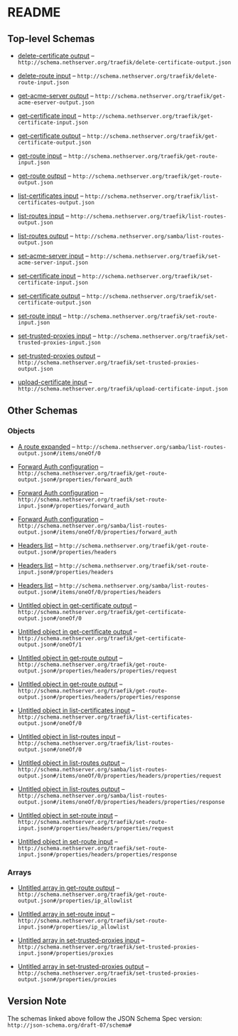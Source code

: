 # README

## Top-level Schemas

* [delete-certificate output](./delete-certificate-output.md "Just a boolean value") – `http://schema.nethserver.org/traefik/delete-certificate-output.json`

* [delete-route input](./delete-route-input.md "Delete a HTTP route") – `http://schema.nethserver.org/traefik/delete-route-input.json`

* [get-acme-server output](./get-acme-eserver-output.md "Get ACME configuration") – `http://schema.nethserver.org/traefik/get-acme-eserver-output.json`

* [get-certificate input](./get-certificate-input.md "Get status of a requested certificate") – `http://schema.nethserver.org/traefik/get-certificate-input.json`

* [get-certificate output](./get-certificate-output.md "Status of a requested certificate") – `http://schema.nethserver.org/traefik/get-certificate-output.json`

* [get-route input](./get-route-input.md "Get a configured route") – `http://schema.nethserver.org/traefik/get-route-input.json`

* [get-route output](./get-route-output.md "Show the configuration of a  HTTP route") – `http://schema.nethserver.org/traefik/get-route-output.json`

* [list-certificates input](./list-certificates-output.md "Get a list of requested certificates") – `http://schema.nethserver.org/traefik/list-certificates-output.json`

* [list-routes input](./list-routes-output.md "Get a list of configured routes") – `http://schema.nethserver.org/traefik/list-routes-output.json`

* [list-routes output](./list-routes-output-1.md "Return a list of configured routes") – `http://schema.nethserver.org/samba/list-routes-output.json`

* [set-acme-server input](./set-acme-server-input.md "Set ACME configuration") – `http://schema.nethserver.org/traefik/set-acme-server-input.json`

* [set-certificate input](./set-certificate-input.md "Request a let's encrypt certificate") – `http://schema.nethserver.org/traefik/set-certificate-input.json`

* [set-certificate output](./set-certificate-output.md "State of the requested certificate") – `http://schema.nethserver.org/traefik/set-certificate-output.json`

* [set-route input](./set-route-input.md "Reserve a HTTP route") – `http://schema.nethserver.org/traefik/set-route-input.json`

* [set-trusted-proxies input](./set-trusted-proxies-input.md "Set the IP addresses that are trusted as front-end proxies") – `http://schema.nethserver.org/traefik/set-trusted-proxies-input.json`

* [set-trusted-proxies output](./set-trusted-proxies-output.md "Get the IP addresses that are trusted as front-end proxies") – `http://schema.nethserver.org/traefik/set-trusted-proxies-output.json`

* [upload-certificate input](./upload-certificate-input.md "Upload a certificate to be used by Traefik") – `http://schema.nethserver.org/traefik/upload-certificate-input.json`

## Other Schemas

### Objects

* [A route expanded](./list-routes-output-1-items-oneof-a-route-expanded.md) – `http://schema.nethserver.org/samba/list-routes-output.json#/items/oneOf/0`

* [Forward Auth configuration](./get-route-output-properties-forward-auth-configuration.md "If set enabled forwardAuth prop on traefik") – `http://schema.nethserver.org/traefik/get-route-output.json#/properties/forward_auth`

* [Forward Auth configuration](./set-route-input-properties-forward-auth-configuration.md "If set enabled forwardAuth prop on traefik") – `http://schema.nethserver.org/traefik/set-route-input.json#/properties/forward_auth`

* [Forward Auth configuration](./list-routes-output-1-items-oneof-a-route-expanded-properties-forward-auth-configuration.md "If set enabled forwardAuth prop on traefik") – `http://schema.nethserver.org/samba/list-routes-output.json#/items/oneOf/0/properties/forward_auth`

* [Headers list](./get-route-output-properties-headers-list.md "Headers to add or remove from an HTTP's request or response") – `http://schema.nethserver.org/traefik/get-route-output.json#/properties/headers`

* [Headers list](./set-route-input-properties-headers-list.md "Headers to add or remove from an HTTP's request or response") – `http://schema.nethserver.org/traefik/set-route-input.json#/properties/headers`

* [Headers list](./list-routes-output-1-items-oneof-a-route-expanded-properties-headers-list.md "Headers to add or remove from an HTTP's request or response") – `http://schema.nethserver.org/samba/list-routes-output.json#/items/oneOf/0/properties/headers`

* [Untitled object in get-certificate output](./get-certificate-output-oneof-0.md) – `http://schema.nethserver.org/traefik/get-certificate-output.json#/oneOf/0`

* [Untitled object in get-certificate output](./get-certificate-output-oneof-1.md) – `http://schema.nethserver.org/traefik/get-certificate-output.json#/oneOf/1`

* [Untitled object in get-route output](./get-route-output-properties-headers-list-properties-request.md) – `http://schema.nethserver.org/traefik/get-route-output.json#/properties/headers/properties/request`

* [Untitled object in get-route output](./get-route-output-properties-headers-list-properties-response.md) – `http://schema.nethserver.org/traefik/get-route-output.json#/properties/headers/properties/response`

* [Untitled object in list-certificates input](./list-certificates-output-oneof-0.md) – `http://schema.nethserver.org/traefik/list-certificates-output.json#/oneOf/0`

* [Untitled object in list-routes input](./list-routes-output-oneof-0.md) – `http://schema.nethserver.org/traefik/list-routes-output.json#/oneOf/0`

* [Untitled object in list-routes output](./list-routes-output-1-items-oneof-a-route-expanded-properties-headers-list-properties-request.md) – `http://schema.nethserver.org/samba/list-routes-output.json#/items/oneOf/0/properties/headers/properties/request`

* [Untitled object in list-routes output](./list-routes-output-1-items-oneof-a-route-expanded-properties-headers-list-properties-response.md) – `http://schema.nethserver.org/samba/list-routes-output.json#/items/oneOf/0/properties/headers/properties/response`

* [Untitled object in set-route input](./set-route-input-properties-headers-list-properties-request.md) – `http://schema.nethserver.org/traefik/set-route-input.json#/properties/headers/properties/request`

* [Untitled object in set-route input](./set-route-input-properties-headers-list-properties-response.md) – `http://schema.nethserver.org/traefik/set-route-input.json#/properties/headers/properties/response`

### Arrays

* [Untitled array in get-route output](./get-route-output-properties-ip_allowlist.md "List of allowed client ip addresses, in CIDR format") – `http://schema.nethserver.org/traefik/get-route-output.json#/properties/ip_allowlist`

* [Untitled array in set-route input](./set-route-input-properties-ip_allowlist.md "List of allowed client ip addresses, in CIDR format") – `http://schema.nethserver.org/traefik/set-route-input.json#/properties/ip_allowlist`

* [Untitled array in set-trusted-proxies input](./set-trusted-proxies-input-properties-proxies.md) – `http://schema.nethserver.org/traefik/set-trusted-proxies-input.json#/properties/proxies`

* [Untitled array in set-trusted-proxies output](./set-trusted-proxies-output-properties-proxies.md) – `http://schema.nethserver.org/traefik/set-trusted-proxies-output.json#/properties/proxies`

## Version Note

The schemas linked above follow the JSON Schema Spec version: `http://json-schema.org/draft-07/schema#`
